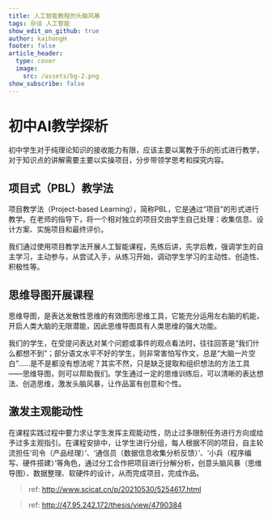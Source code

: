 ```yaml
---
title: 人工智能教程的头脑风暴
tags: 杂谈 人工智能
show_edit_on_github: true
author: kaihongH
footer: false
article_header:
  type: cover
  image:
    src: /assets/bg-2.png
show_subscribe: false
---
```


# 初中AI教学探析
初中学生对于纯理论知识的接收能力有限，应该主要以寓教于乐的形式进行教学，对于知识点的讲解需要主要以实操项目，分步带领学思考和探究内容。
## 项目式（PBL）教学法
项目教学法（Project-based Learning），简称PBL，它是通过“项目”的形式进行教学。在老师的指导下，将一个相对独立的项目交由学生自己处理：收集信息、设计方案、实施项目和最终评价。

我们通过使用项目教学法开展人工智能课程，先练后讲，先学后教，强调学生的自主学习，主动参与，从尝试入手，从练习开始，调动学生学习的主动性、创造性、积极性等。

## 思维导图开展课程
思维导图，是表达发散性思维的有效图形思维工具，它能充分运用左右脑的机能，开启人类大脑的无限潜能，因此思维导图具有人类思维的强大功能。

我们的学生，在受提问表达对某个问题或事件的观点看法时，往往回答是“我们什么都想不到”；部分语文水平不好的学生，则非常害怕写作文，总是“大脑一片空白”……是不是都没有想法呢？其实不然，只是缺乏提取和组织想法的方法工具——思维导图，则可以帮助我们。学生通过一定的思维训练后，可以清晰的表达想法、创造思维，激发头脑风暴，让作品富有创意和个性。
## 激发主观能动性
在课程实践过程中要力求让学生发挥主观能动性，防止过多限制任务进行方向或给予过多主观指引。在课程安排中，让学生进行分组，每人根据不同的项目，自主轮流担任‘司令（产品经理）’、‘通信员（数据信息收集分析反馈）’、‘小兵（程序编写、硬件搭建）’等角色，通过分工合作把项目进行分解分析，创意头脑风暴（思维导图）、数据整理、软硬件的设计，从而完成项目，完成作品。


> ref: http://www.scicat.cn/p/20210530/5254617.html

> ref: http://47.95.242.172/thesis/view/4790384

